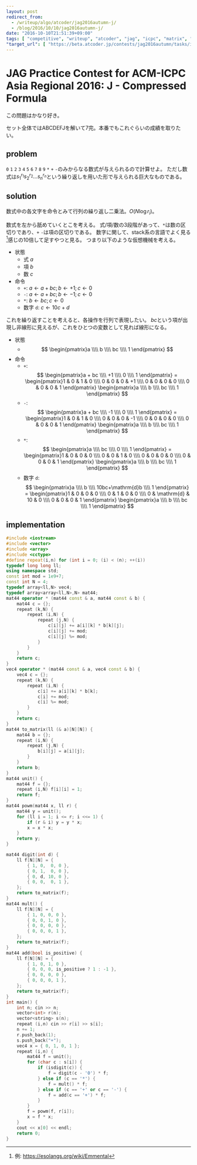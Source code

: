 ```yaml
---
layout: post
redirect_from:
  - /writeup/algo/atcoder/jag2016autumn-j/
  - /blog/2016/10/10/jag2016autumn-j/
date: "2016-10-10T21:51:39+09:00"
tags: [ "competitive", "writeup", "atcoder", "jag", "icpc", "matrix", "exponentiation-by-squaring" ]
"target_url": [ "https://beta.atcoder.jp/contests/jag2016autumn/tasks/icpc2016autumn_j" ]
---
```


# JAG Practice Contest for ACM-ICPC Asia Regional 2016: J - Compressed Formula

この問題はかなり好き。

セット全体ではABCDEFJを解いて$7$完。本番でもこれぐらいの成績を取りたい。

## problem

`0` `1` `2` `3` `4` `5` `6` `7` `8` `9` `*` `+` `-`のみからなる数式が与えられるので計算せよ。
ただし数式は$s_1^{r_1} s_2^{r_2} \dots s_n^{r_n}$という繰り返しを用いた形で与えられる巨大なものである。

## solution

数式中の各文字を命令とみて行列の繰り返し二乗法。$O(N \log r_i)$。

数式を左から舐めていくとこを考える。
式/項/数の3段階があって、`*`は数の区切りであり、`+` `-`は項の区切りである。
数字に関して、stack系の言語でよく見る[^1]感じの$10$倍して足すやつと見る。
つまり以下のような仮想機械を考える。

-   状態
    -   式 $a$
    -   項 $b$
    -   数 $c$
-   命令
    -   `+`: $a \gets a+bc ; b \gets +1 ; c \gets 0$
    -   `-`: $a \gets a+bc ; b \gets -1 ; c \gets 0$
    -   `*`: $b \gets bc ; c \gets 0$
    -   数字 `d`: $c \gets 10c + d$

これを繰り返すことを考えると、各操作を行列で表現したい。
$bc$という項が出現し非線形に見えるが、これをひとつの変数として見れば線形になる。

-   状態
    -   $$ \begin{pmatrix}a \\\\ b \\\\ bc \\\\ 1 \end{pmatrix} $$
-   命令
    -   `+`: $$ \begin{pmatrix}a + bc \\\\ +1 \\\\ 0 \\\\ 1 \end{pmatrix} = \begin{pmatrix}1 & 0 & 1 & 0 \\\\ 0 & 0 & 0 & +1 \\\\ 0 & 0 & 0 & 0 \\\\ 0 & 0 & 0 & 1 \end{pmatrix} \begin{pmatrix}a \\\\ b \\\\ bc \\\\ 1 \end{pmatrix} $$
    -   `-`: $$ \begin{pmatrix}a + bc \\\\ -1 \\\\ 0 \\\\ 1 \end{pmatrix} = \begin{pmatrix}1 & 0 & 1 & 0 \\\\ 0 & 0 & 0 & -1 \\\\ 0 & 0 & 0 & 0 \\\\ 0 & 0 & 0 & 1 \end{pmatrix} \begin{pmatrix}a \\\\ b \\\\ bc \\\\ 1 \end{pmatrix} $$
    -   `*`: $$ \begin{pmatrix}a \\\\ bc \\\\ 0 \\\\ 1 \end{pmatrix} = \begin{pmatrix}1 & 0 & 0 & 0 \\\\ 0 & 0 & 1 & 0 \\\\ 0 & 0 & 0 & 0 \\\\ 0 & 0 & 0 & 1 \end{pmatrix} \begin{pmatrix}a \\\\ b \\\\ bc \\\\ 1 \end{pmatrix} $$
    -   数字 `d`: $$ \begin{pmatrix}a \\\\ b \\\\ 10bc+\mathrm{d}b \\\\ 1 \end{pmatrix} = \begin{pmatrix}1 & 0 & 0 & 0 \\\\ 0 & 1 & 0 & 0 \\\\ 0 & \mathrm{d} & 10 & 0 \\\\ 0 & 0 & 0 & 1 \end{pmatrix} \begin{pmatrix}a \\\\ b \\\\ bc \\\\ 1 \end{pmatrix} $$

## implementation

``` c++
#include <iostream>
#include <vector>
#include <array>
#include <cctype>
#define repeat(i,n) for (int i = 0; (i) < (n); ++(i))
typedef long long ll;
using namespace std;
const int mod = 1e9+7;
const int N = 4;
typedef array<ll,N> vec4;
typedef array<array<ll,N>,N> mat44;
mat44 operator * (mat44 const & a, mat44 const & b) {
    mat44 c = {};
    repeat (k,N) {
        repeat (i,N) {
            repeat (j,N) {
                c[i][j] += a[i][k] * b[k][j];
                c[i][j] += mod;
                c[i][j] %= mod;
            }
        }
    }
    return c;
}
vec4 operator * (mat44 const & a, vec4 const & b) {
    vec4 c = {};
    repeat (k,N) {
        repeat (i,N) {
            c[i] += a[i][k] * b[k];
            c[i] += mod;
            c[i] %= mod;
        }
    }
    return c;
}
mat44 to_matrix(ll (& a)[N][N]) {
    mat44 b = {};
    repeat (i,N) {
        repeat (j,N) {
            b[i][j] = a[i][j];
        }
    }
    return b;
}
mat44 unit() {
    mat44 f = {};
    repeat (i,N) f[i][i] = 1;
    return f;
}
mat44 powm(mat44 x, ll r) {
    mat44 y = unit();
    for (ll i = 1; i <= r; i <<= 1) {
        if (r & i) y = y * x;
        x = x * x;
    }
    return y;
}

mat44 digit(int d) {
    ll f[N][N] = {
        { 1, 0,  0, 0 },
        { 0, 1,  0, 0 },
        { 0, d, 10, 0 },
        { 0, 0,  0, 1 },
    };
    return to_matrix(f);
}
mat44 mult() {
    ll f[N][N] = {
        { 1, 0, 0, 0 },
        { 0, 0, 1, 0 },
        { 0, 0, 0, 0 },
        { 0, 0, 0, 1 },
    };
    return to_matrix(f);
}
mat44 add(bool is_positive) {
    ll f[N][N] = {
        { 1, 0, 1, 0 },
        { 0, 0, 0, is_positive ? 1 : -1 },
        { 0, 0, 0, 0 },
        { 0, 0, 0, 1 },
    };
    return to_matrix(f);
}
int main() {
    int n; cin >> n;
    vector<int> r(n);
    vector<string> s(n);
    repeat (i,n) cin >> r[i] >> s[i];
    n += 1;
    r.push_back(1);
    s.push_back("+");
    vec4 x = { 0, 1, 0, 1 };
    repeat (i,n) {
        mat44 f = unit();
        for (char c : s[i]) {
            if (isdigit(c)) {
                f = digit(c - '0') * f;
            } else if (c == '*') {
                f = mult() * f;
            } else if (c == '+' or c == '-') {
                f = add(c == '+') * f;
            }
        }
        f = powm(f, r[i]);
        x = f * x;
    }
    cout << x[0] << endl;
    return 0;
}
```

[^1]: 例: <https://esolangs.org/wiki/Emmental>
